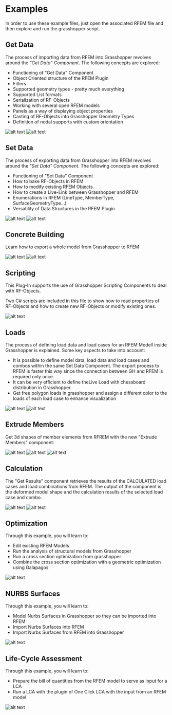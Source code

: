 # Examples

In order to use these example files, just open the associated RFEM file and then explore and run the grasshopper script.

## Get Data

The process of importing data from RFEM into Grasshopper revolves around the *"Get Data" Component*. The following concepts are explored:

- Functioning of "Get Data" Component
- Object Oriented structure of the RFEM Plugin
- Filters
- Supported geometry types - pretty much everything
- Supported List formats
- Serialization of RF-Objects
- Working with several open RFEM models
- Panels as a way of displaying object properties
- Casting of RF-Objects into Grasshopper Geometry Types
- Definition of nodal supports with custom orientation

![alt text](https://h29vva.db.files.1drv.com/y4m2mtz9GQfnzjrJM7WsoqjKn-bQ3o0XcVv6-FTBDFqFHaNjhOuyguZ4HW8FZZT3gJfWfesNasBKN8tprd425d_-KcJJi9N97Rvd-4XRrhlybcEydRgkF1Ofs8lkBL2WUkrSUR6pzk2RNoOwrurjgTKNtid6YPJ_F8U_zkNPsyakkrT6nR3KOEGoPER8GCzVDSy2upRu682712h7BEVG_VL3Q?width=972&height=547&cropmode=none "Get Data - GH")
![alt text](https://ig9vva.db.files.1drv.com/y4m9N7MTo8EYkfIv5ZBXOsCtkNv9O-KqC5ru1wEU0Mi5G1VY_cPAqmGdkqJ1zlEA35qmFlND7-S93cE8kRPgKsPLDpvCIEApDj0u0qdtrFDrO9OuufnX57lzXtxnM1u9-3_RxkqqeoWetj3O5GDEFZeWn-tZyCpONMK2JfyL3n5qwRTRgrQuqHjn86IWSXbscDKrVYR1OhSGhJA4dRw2HkPNA?width=862&height=480&cropmode=none "Get Data - REFM")

## Set Data

The process of exporting data from Grasshopper into RFEM revolves around the *"Set Data" Component*. The following concepts are explored:

- Functioning of "Set Data" Component
- How to bake RF-Objects in RFEM
- How to modify existing RFEM Objects.
- How to create a Live-Link between Grasshopper and RFEM
- Enumerations in RFEM (LineType, MemberType, SurfaceGeometryType...)
- Versatility of Data Structures in the RFEM Plugin

![alt text](https://m4jmjq.db.files.1drv.com/y4mmAejTyXGwkNPGK45dnLednLBa8Si6Lsil9cGLeFvK_eu98O2Bnv3FBA3RfRcDcXGhzJsVT5sXWUI0Iqr8kKp7p2MeZsqZ9rwwOO2KmCRxjR-wrsS7WPP4dMysCaUS84IhMnbGG2XSgNgaQtAJLh4Wf8T1MuT7pxNHYZ-bk1Q46CNQ7aCYzSbzBhZbWbVOTSaRg8Suotk-wA-3AbazYaSLg?width=773&height=389&cropmode=none "Set Data - GH")
![alt text](https://mojmjq.db.files.1drv.com/y4m9c61AZgWTYQnu0oUWVTVLjzODxq2ZFVZ5X6JQWtD3TGBY0RiP9s_tD7MefUE_fFHoqxd0JCCpppdmwg0_LOFOI_0hmiXLImeibVIG-KqrBRn6PPYhKL3XLKAetnojveAwJg_H_1Rg830EAqUKhVlQy8_6z_KlqtthizYBC0BNci7JI8FgPQ1P_XzLTdjYnyRkw4zGjmjQ0RQiZq3IdsnsA?width=843&height=494&cropmode=none "Set Data - REFM")

## Concrete Building

Learn how to export a whole model from Grasshopper to RFEM

![alt text](https://github.com/diego-apellaniz/Parametric-FEM-Toolbox/blob/master/Images/Concrete_building_4.png)
![alt text](https://github.com/diego-apellaniz/Parametric-FEM-Toolbox/blob/master/Images/Concrete_building_1.png)

## Scripting

This Plug-In supports the use of Grasshopper Scripting Components to deal with RF-Objects.

Two C# scripts are included in this file to show how to read properties of RF-Objects and how to create new RF-Objects or modify existing ones.

![alt text](https://lojmjq.db.files.1drv.com/y4m6mzkUGHsBKURoQEC9KryIe0ai1LUGBZKbO4tglJhGMNXb4E3x-0RNDS3scwy66Qcoy9mZFMbKUvIntx8-U9nw5Iu5EG0Wzx-DOHFwtpUaV_VYzd6TOAsELyaXfVUdyjSbCIGiLp0J_tzfdInZ83SqqTIR96-N2v4Yb960WBvG1RdfOcuB9cAuJn9izsy7Tx8rycITgh8yqXC78n4GzV4VQ?width=694&height=741&cropmode=none "Scripting - GH")

## Loads

The process of defining load data and load cases for an RFEM Modell inside Grasshopper is explained.
Some key aspects to take into account:

- It is possible to define model data, load data and load cases and combos within the same Set Data Component.  The export process to RFEM is faster this way since the connection between GH and RFEM is required only once.
- It can be very efficient to define theLive Load with chessboard distribution in Grasshopper.
- Get free polygon loads in grasshopper and assign a different color to the loads of each load case to enhance visualization

![alt text](https://github.com/diego-apellaniz/Parametric-FEM-Toolbox/blob/master/Images/Example5-GH.png)
![alt text](https://github.com/diego-apellaniz/Parametric-FEM-Toolbox/blob/master/Images/Example5-RFEM.png)

## Extrude Members

Get 3d shapes of member elements from RFREM with the new "Extrude Members" component:

![alt text](https://github.com/diego-apellaniz/Parametric-FEM-Toolbox/blob/master/Images/Example6_ExtrudeMembers_1.png)
![alt text](https://github.com/diego-apellaniz/Parametric-FEM-Toolbox/blob/master/Images/Example6_ExtrudeMembers_2.png)
![alt text](https://github.com/diego-apellaniz/Parametric-FEM-Toolbox/blob/master/Images/Example6_ExtrudeMembers_3.png)

## Calculation

The "Get Results" component retrieves the results of the CALCULATED load cases and load combinations from RFEM. The output of the component is the deformed model shape and the calculation results of the selected load case and combo.

![alt text](https://github.com/diego-apellaniz/Parametric-FEM-Toolbox/blob/master/Images/Concrete_building_2.png)
![alt text](https://github.com/diego-apellaniz/Parametric-FEM-Toolbox/blob/master/Images/Example7-Calculation.png)

## Optimization

Through this example, you will learn to:

- Edit existing RFEM Models
- Run the analysis of structural models from Grasshopper
- Run a cross section optimization from grasshopper
- Combine the cross section optimization with a geometric optimization using Galapagos

![alt text](https://github.com/diego-apellaniz/Parametric-FEM-Toolbox/blob/master/Images/Optimization_Galapagos.png)

## NURBS Surfaces

Through this example, you will learn to:

- Model Nurbs Surfaces in Grasshopper so they can be imported into RFEM
- Import Nurbs Surfaces into RFEM
- Import Nurbs Surfaces from RFEM into Grasshopper

![alt text](https://github.com/diego-apellaniz/Parametric-FEM-Toolbox/blob/master/Images/NurbsSurfaces.png?raw=true)

## Life-Cycle Assessment

Through this example, you will learn to:

- Prepare the bill of quantities from the RFEM model to serve as input for a LCA
- Run a LCA with the plugin of One Click LCA with the input from an RFEM model

![alt text](https://github.com/diego-apellaniz/Parametric-FEM-Toolbox/blob/master/Images/RFEM_OneClickLCA.png?raw=true)
